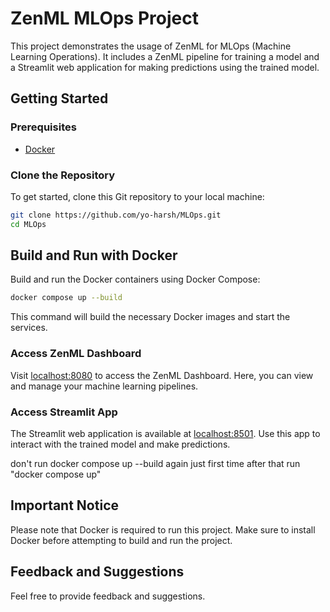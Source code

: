 # ZenML MLOps Project

This project demonstrates the usage of ZenML for MLOps (Machine Learning Operations). It includes a ZenML pipeline for training a model and a Streamlit web application for making predictions using the trained model.

## Getting Started

### Prerequisites

- [Docker](https://www.docker.com/get-started)

### Clone the Repository

To get started, clone this Git repository to your local machine:

```bash
git clone https://github.com/yo-harsh/MLOps.git
cd MLOps
```

## Build and Run with Docker

Build and run the Docker containers using Docker Compose:

```bash
docker compose up --build
```

This command will build the necessary Docker images and start the services.

### Access ZenML Dashboard

Visit [localhost:8080]() to access the ZenML Dashboard. Here, you can view and manage your machine learning pipelines.

### Access Streamlit App

The Streamlit web application is available at [localhost:8501](). Use this app to interact with the trained model and make predictions.

don't run docker compose up --build again just first time after that run "docker compose up"

## Important Notice

Please note that Docker is required to run this project. Make sure to install Docker before attempting to build and run the project.

## Feedback and Suggestions

Feel free to provide feedback and suggestions.
